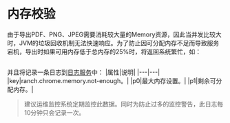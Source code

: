 # 内存校验

由于导出PDF、PNG、JPEG需要消耗较大量的Memory资源，因此当并发比较大时，JVM的垃圾回收机制无法快速响应。为了防止因可分配内存不足而导致服务宕机，导出时如果可用内存低于总内存的25%时，将返回系统繁忙，如：
```

```
并且将记录一条日志到[日志服务](../../ranch-base/doc/logger.md)中：
|属性|说明|
|---|---|
|key|ranch.chrome.memory.not-enough。|
|p0|最大内存设置。|
|p1|剩余可分配内存。|

> 建议运维监控系统定期监控此数据。同时为防止过多的监控警告，此日志每10分钟只会记录一次。
